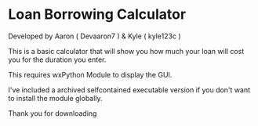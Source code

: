 # Loan Borrowing Calculator

Developed by Aaron ( Devaaron7 ) & Kyle ( kyle123c ) 

This is a basic calculator that will show you how much your loan will cost you for the duration you enter.

This requires wxPython Module to display the GUI. 

I've included a archived selfcontained executable version if you don't want to install the module globally.

Thank you for downloading
